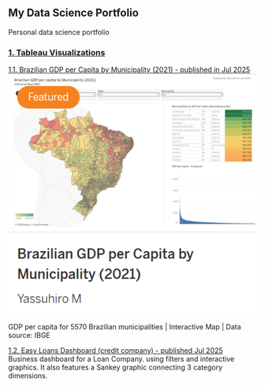 ## My Data Science Portfolio
Personal data science portfolio

### [1. Tableau Visualizations](https://public.tableau.com/app/profile/yassuhiro.m/vizzes) 
[1.1. Brazilian GDP per Capita by Municipality (2021) - published in Jul 2025](https://public.tableau.com/views/BrazilianGDPperCapitabyMunicipality2021/BrazilianGDPperCapita-InteractiveDashboard?:language=en-US&:sid=&:redirect=auth&:display_count=n&:origin=viz_share_link)  
[![Description of my project](https://raw.githubusercontent.com/YassuhiroM/project-assets/main/img_tableau_br_gdp_2021_2.png)](https://github.com/YassuhiroM/project-assets)

GDP per capita for 5570 Brazilian municipalities | Interactive Map | Data source: IBGE

[1.2. Easy Loans Dashboard (credit company) - published Jul 2025](https://public.tableau.com/views/EasyLoansReport_M_Yassuhiro_Iha/Dashboard1?:language=en-US&:sid=&:redirect=auth&:display_count=n&:origin=viz_share_link)  
Business dashboard for a Loan Company. using filters and interactive graphics. It also features a Sankey graphic connecting 3 category dimensions.



